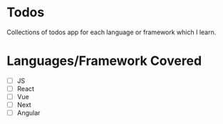 # Todos
Collections of todos app for each language or framework which I learn.

# Languages/Framework Covered
- [ ] JS
- [ ] React
- [ ] Vue
- [ ] Next
- [ ] Angular